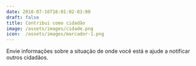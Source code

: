 ```yaml
---
date: 2018-07-16T16:01:02-03:00
draft: false
title: Contribui como cidadão
image: /assets/images/cidade.png
icon:  /assets/images/marcador-1.png
---
```


Envie informações sobre a situação de onde você está e ajude a notificar outros cidadãos.
